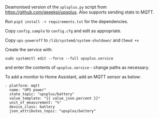 Deamonised version of the `uplsplus.py` script from <https://github.com/geeekpi/upsplus>. Also supports sending stats to MQTT.

Run `pip3 install -r requirements.txt` for the dependencies.

Copy `config.sample` to `config.cfg` and edit as appropriate.

Copy `ups-poweroff` to `/lib/systemd/system-shutdown/` and `Chmod +x`

Create the service with:

```
sudo systemctl edit --force --full upsplus.service
```

and enter the contents of `upsplus.service` - change paths as necessary.

To add a monitor to Home Assistant, add an MQTT sensor as below:

```
- platform: mqtt
  name: "UPS power"
  state_topic: "upsplus/battery"
  value_template: "{{ value_json.percent }}"
  unit_of_measurement: "%"
  device_class: battery
  json_attributes_topic: "upsplus/battery"
```
